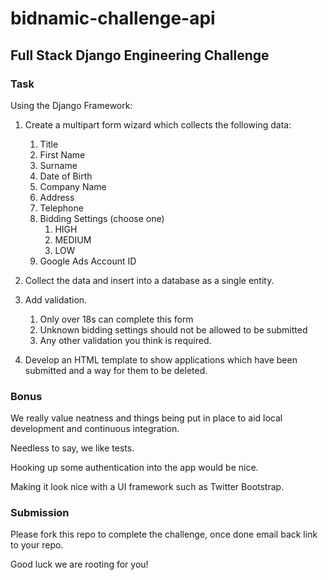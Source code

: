 # bidnamic-challenge-api

## Full Stack Django Engineering Challenge


### Task

Using the Django Framework:

1. Create a multipart form wizard which collects the following data:
   1. Title
   2. First Name
   3. Surname
   4. Date of Birth
   5. Company Name
   6. Address
   7. Telephone
   8. Bidding Settings (choose one)
      1. HIGH
      2. MEDIUM
      3. LOW
   9. Google Ads Account ID


2. Collect the data and insert into a database as a single entity.


3. Add validation.
   1. Only over 18s can complete this form
   2. Unknown bidding settings should not be allowed to be submitted
   3. Any other validation you think is required.


4. Develop an HTML template to show applications which have been submitted and a way for them to be deleted.


### Bonus

We really value neatness and things being put in place to aid local development and continuous integration.

Needless to say, we like tests.

Hooking up some authentication into the app would be nice.

Making it look nice with a UI framework such as Twitter Bootstrap. 

### Submission

Please fork this repo to complete the challenge, once done email back link to your repo.

Good luck we are rooting for you!
